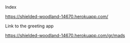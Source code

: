 Index

https://shielded-woodland-14670.herokuapp.com/

Link to the greeting app

https://shielded-woodland-14670.herokuapp.com/gr/mads

